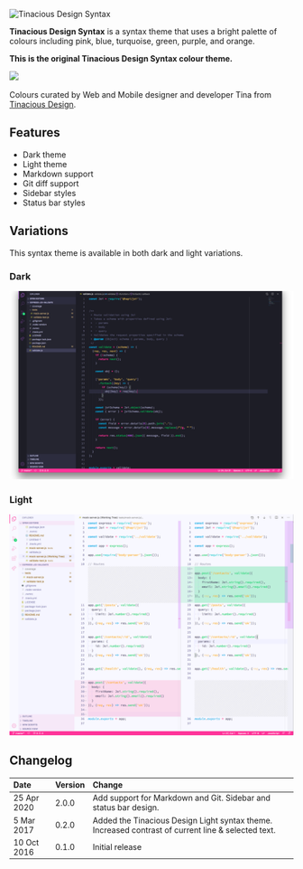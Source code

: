 ![Tinacious Design Syntax](https://raw.githubusercontent.com/tinacious/vscode-tinacious-design-syntax/master/images/tinacious-design-syntax.png)

**Tinacious Design Syntax** is a syntax theme that uses a bright palette of colours including pink, blue, turquoise, green, purple, and orange.

**This is the original Tinacious Design Syntax colour theme.**

![](https://raw.githubusercontent.com/tinacious/vscode-tinacious-design-syntax/master/images/tinacious-design-syntax-swatches.png)

Colours curated by Web and Mobile designer and developer Tina from [Tinacious Design](http://tinaciousdesign.com).


## Features

- Dark theme
- Light theme
- Markdown support
- Git diff support
- Sidebar styles
- Status bar styles


## Variations

This syntax theme is available in both dark and light variations.


### Dark

![dark syntax theme tinacious design](images/tinacious-syntax-theme-vscode-dark.png)


### Light

![light syntax theme tinacious design](images/tinacious-light-syntax-theme-vscode.png)


## Changelog

| Date        | Version | Change                                                                                             |
|:------------|:--------|:---------------------------------------------------------------------------------------------------|
| 25 Apr 2020 | 2.0.0   | Add support for Markdown and Git. Sidebar and status bar design.                                   |
| 5 Mar 2017  | 0.2.0   | Added the Tinacious Design Light syntax theme. Increased contrast of current line & selected text. |
| 10 Oct 2016 | 0.1.0   | Initial release                                                                                    |
